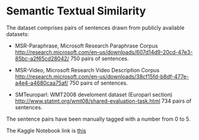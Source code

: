 # Semantic Textual Similarity

The dataset comprises pairs of sentences drawn from publicly
available datasets:

- MSR-Paraphrase, Microsoft Research Paraphrase Corpus
  http://research.microsoft.com/en-us/downloads/607d14d9-20cd-47e3-85bc-a2f65cd28042/
  750 pairs of sentences.

- MSR-Video, Microsoft Research Video Description Corpus
  http://research.microsoft.com/en-us/downloads/38cf15fd-b8df-477e-a4e4-a4680caa75af/
  750 pairs of sentences.

- SMTeuroparl: WMT2008 develoment dataset (Europarl section)
  http://www.statmt.org/wmt08/shared-evaluation-task.html
  734 pairs of sentences.

The sentence pairs have been manually tagged with a number from 0 to 5.

The Kaggle Notebook link is [this](https://www.kaggle.com/bhrt97/semantic-textual-similarity-nlp)
